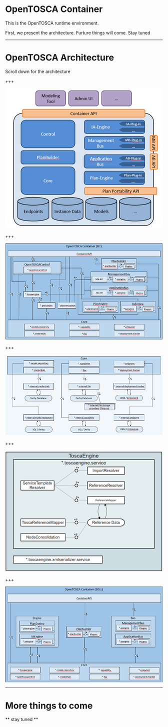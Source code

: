 # OpenTOSCA Container

This is the OpenTOSCA runtime environment.

First, we present the architecture.
Furture things will come. Stay tuned

---

# OpenTOSCA Architecture

Scroll down for the architecture


+++

![ArchitekturContainerAPI](docs/graphics/ArchitekturContainerAPI.png)

+++

![ArchitekturOpenTOSCAContainerIST](docs/graphics/ArchitekturOpenTOSCAContainer(IST).png)

+++

![ArchitekturCore](docs/graphics/ArchitekturCore.png)

+++

![ArchitekturTOSCAEngine](docs/graphics/ArchitekturTOSCAEngine.png)

+++

![ArchitekturOpenTOSCAContainerSOLL](docs/graphics/ArchitekturOpenTOSCAContainer(SOLL).png)

---

# More things to come

** stay tuned **
